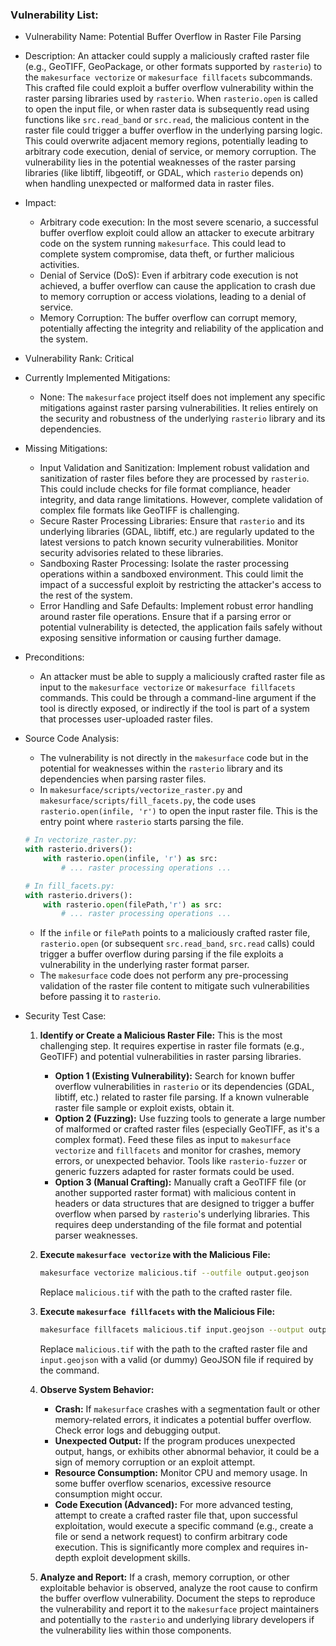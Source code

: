 ### Vulnerability List:

* Vulnerability Name: Potential Buffer Overflow in Raster File Parsing
* Description:
    An attacker could supply a maliciously crafted raster file (e.g., GeoTIFF, GeoPackage, or other formats supported by `rasterio`) to the `makesurface vectorize` or `makesurface fillfacets` subcommands. This crafted file could exploit a buffer overflow vulnerability within the raster parsing libraries used by `rasterio`. When `rasterio.open` is called to open the input file, or when raster data is subsequently read using functions like `src.read_band` or `src.read`, the malicious content in the raster file could trigger a buffer overflow in the underlying parsing logic. This could overwrite adjacent memory regions, potentially leading to arbitrary code execution, denial of service, or memory corruption. The vulnerability lies in the potential weaknesses of the raster parsing libraries (like libtiff, libgeotiff, or GDAL, which `rasterio` depends on) when handling unexpected or malformed data in raster files.
* Impact:
    - Arbitrary code execution: In the most severe scenario, a successful buffer overflow exploit could allow an attacker to execute arbitrary code on the system running `makesurface`. This could lead to complete system compromise, data theft, or further malicious activities.
    - Denial of Service (DoS): Even if arbitrary code execution is not achieved, a buffer overflow can cause the application to crash due to memory corruption or access violations, leading to a denial of service.
    - Memory Corruption: The buffer overflow can corrupt memory, potentially affecting the integrity and reliability of the application and the system.
* Vulnerability Rank: Critical
* Currently Implemented Mitigations:
    - None: The `makesurface` project itself does not implement any specific mitigations against raster parsing vulnerabilities. It relies entirely on the security and robustness of the underlying `rasterio` library and its dependencies.
* Missing Mitigations:
    - Input Validation and Sanitization: Implement robust validation and sanitization of raster files before they are processed by `rasterio`. This could include checks for file format compliance, header integrity, and data range limitations. However, complete validation of complex file formats like GeoTIFF is challenging.
    - Secure Raster Processing Libraries: Ensure that `rasterio` and its underlying libraries (GDAL, libtiff, etc.) are regularly updated to the latest versions to patch known security vulnerabilities. Monitor security advisories related to these libraries.
    - Sandboxing Raster Processing: Isolate the raster processing operations within a sandboxed environment. This could limit the impact of a successful exploit by restricting the attacker's access to the rest of the system.
    - Error Handling and Safe Defaults: Implement robust error handling around raster file operations. Ensure that if a parsing error or potential vulnerability is detected, the application fails safely without exposing sensitive information or causing further damage.
* Preconditions:
    - An attacker must be able to supply a maliciously crafted raster file as input to the `makesurface vectorize` or `makesurface fillfacets` commands. This could be through a command-line argument if the tool is directly exposed, or indirectly if the tool is part of a system that processes user-uploaded raster files.
* Source Code Analysis:
    - The vulnerability is not directly in the `makesurface` code but in the potential for weaknesses within the `rasterio` library and its dependencies when parsing raster files.
    - In `makesurface/scripts/vectorize_raster.py` and `makesurface/scripts/fill_facets.py`, the code uses `rasterio.open(infile, 'r')` to open the input raster file. This is the entry point where `rasterio` starts parsing the file.

    ```python
    # In vectorize_raster.py:
    with rasterio.drivers():
        with rasterio.open(infile, 'r') as src:
            # ... raster processing operations ...

    # In fill_facets.py:
    with rasterio.drivers():
        with rasterio.open(filePath,'r') as src:
            # ... raster processing operations ...
    ```

    - If the `infile` or `filePath` points to a maliciously crafted raster file, `rasterio.open` (or subsequent `src.read_band`, `src.read` calls) could trigger a buffer overflow during parsing if the file exploits a vulnerability in the underlying raster format parser.
    - The `makesurface` code does not perform any pre-processing validation of the raster file content to mitigate such vulnerabilities before passing it to `rasterio`.

* Security Test Case:
    1. **Identify or Create a Malicious Raster File:** This is the most challenging step. It requires expertise in raster file formats (e.g., GeoTIFF) and potential vulnerabilities in raster parsing libraries.
        - **Option 1 (Existing Vulnerability):** Search for known buffer overflow vulnerabilities in `rasterio` or its dependencies (GDAL, libtiff, etc.) related to raster file parsing. If a known vulnerable raster file sample or exploit exists, obtain it.
        - **Option 2 (Fuzzing):** Use fuzzing tools to generate a large number of malformed or crafted raster files (especially GeoTIFF, as it's a complex format). Feed these files as input to `makesurface vectorize` and `fillfacets` and monitor for crashes, memory errors, or unexpected behavior. Tools like `rasterio-fuzzer` or generic fuzzers adapted for raster formats could be used.
        - **Option 3 (Manual Crafting):** Manually craft a GeoTIFF file (or another supported raster format) with malicious content in headers or data structures that are designed to trigger a buffer overflow when parsed by `rasterio`'s underlying libraries. This requires deep understanding of the file format and potential parser weaknesses.

    2. **Execute `makesurface vectorize` with the Malicious File:**
       ```bash
       makesurface vectorize malicious.tif --outfile output.geojson
       ```
       Replace `malicious.tif` with the path to the crafted raster file.

    3. **Execute `makesurface fillfacets` with the Malicious File:**
       ```bash
       makesurface fillfacets malicious.tif input.geojson --output output.json
       ```
       Replace `malicious.tif` with the path to the crafted raster file and `input.geojson` with a valid (or dummy) GeoJSON file if required by the command.

    4. **Observe System Behavior:**
        - **Crash:** If `makesurface` crashes with a segmentation fault or other memory-related errors, it indicates a potential buffer overflow. Check error logs and debugging output.
        - **Unexpected Output:** If the program produces unexpected output, hangs, or exhibits other abnormal behavior, it could be a sign of memory corruption or an exploit attempt.
        - **Resource Consumption:** Monitor CPU and memory usage. In some buffer overflow scenarios, excessive resource consumption might occur.
        - **Code Execution (Advanced):** For more advanced testing, attempt to create a crafted raster file that, upon successful exploitation, would execute a specific command (e.g., create a file or send a network request) to confirm arbitrary code execution. This is significantly more complex and requires in-depth exploit development skills.

    5. **Analyze and Report:** If a crash, memory corruption, or other exploitable behavior is observed, analyze the root cause to confirm the buffer overflow vulnerability. Document the steps to reproduce the vulnerability and report it to the `makesurface` project maintainers and potentially to the `rasterio` and underlying library developers if the vulnerability lies within those components.